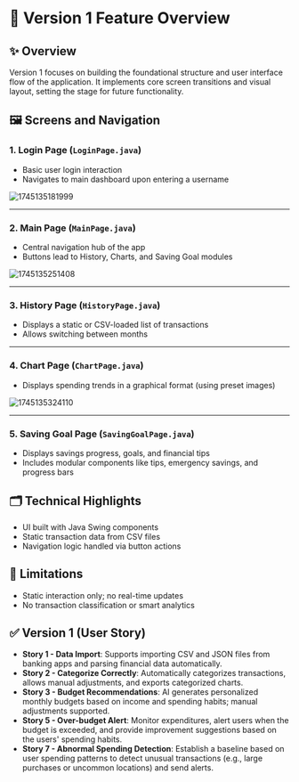 # 📘 Version 1 Feature Overview

## ✨ Overview
Version 1 focuses on building the foundational structure and user interface flow of the application. It implements core screen transitions and visual layout, setting the stage for future functionality.

## 🖼️ Screens and Navigation

### 1. Login Page (`LoginPage.java`)
- Basic user login interaction
- Navigates to main dashboard upon entering a username

![1745135181999](https://github.com/user-attachments/assets/f9635a79-9cea-496b-b4a5-9f2d7c66b652)




---

### 2. Main Page (`MainPage.java`)
- Central navigation hub of the app
- Buttons lead to History, Charts, and Saving Goal modules

![1745135251408](https://github.com/user-attachments/assets/578b4cce-5982-4366-95b3-3dc8c70f5366)


---

### 3. History Page (`HistoryPage.java`)
- Displays a static or CSV-loaded list of transactions
- Allows switching between months




---

### 4. Chart Page (`ChartPage.java`)
- Displays spending trends in a graphical format (using preset images)

![1745135324110](https://github.com/user-attachments/assets/ff7dfb59-b962-46df-8188-e35fea7caf6c)


---

### 5. Saving Goal Page (`SavingGoalPage.java`)
- Displays savings progress, goals, and financial tips
- Includes modular components like tips, emergency savings, and progress bars

<!--  -->

## 🗂️ Technical Highlights
- UI built with Java Swing components
- Static transaction data from CSV files
- Navigation logic handled via button actions

## 🚧 Limitations
- Static interaction only; no real-time updates
- No transaction classification or smart analytics

## ✅ Version 1 (User Story)

- **Story 1 - Data Import**: Supports importing CSV and JSON files from banking apps and parsing financial data automatically.
- **Story 2 - Categorize Correctly**: Automatically categorizes transactions, allows manual adjustments, and exports categorized charts.
- **Story 3 - Budget Recommendations**: AI generates personalized monthly budgets based on income and spending habits; manual adjustments supported.
- **Story 5 - Over-budget Alert**: Monitor expenditures, alert users when the budget is exceeded, and provide improvement suggestions based on the users' spending habits.
- **Story 7 - Abnormal Spending Detection**: Establish a baseline based on user spending patterns to detect unusual transactions (e.g., large purchases or uncommon locations) and send alerts.
